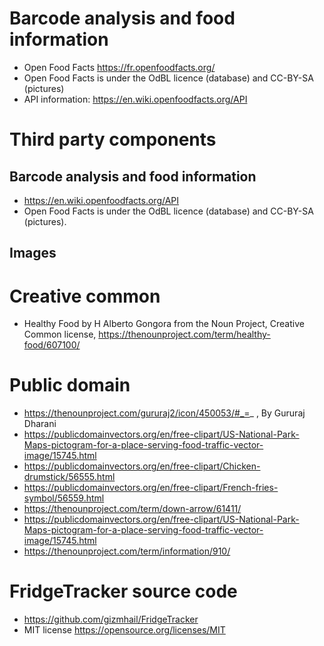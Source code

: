 # Barcode analysis and food information
- Open Food Facts https://fr.openfoodfacts.org/
- Open Food Facts is under the OdBL licence (database) and CC-BY-SA (pictures)
- API information: https://en.wiki.openfoodfacts.org/API

# Third party components
## Barcode analysis and food information
- https://en.wiki.openfoodfacts.org/API
- Open Food Facts is under the OdBL licence (database) and CC-BY-SA (pictures). 

## Images
# Creative common
- Healthy Food by H Alberto Gongora from the Noun Project, Creative Common license, https://thenounproject.com/term/healthy-food/607100/
# Public domain
- https://thenounproject.com/gururaj2/icon/450053/#_=_ , By Gururaj Dharani
- https://publicdomainvectors.org/en/free-clipart/US-National-Park-Maps-pictogram-for-a-place-serving-food-traffic-vector-image/15745.html
- https://publicdomainvectors.org/en/free-clipart/Chicken-drumstick/56555.html
- https://publicdomainvectors.org/en/free-clipart/French-fries-symbol/56559.html
- https://thenounproject.com/term/down-arrow/61411/
- https://publicdomainvectors.org/en/free-clipart/US-National-Park-Maps-pictogram-for-a-place-serving-food-traffic-vector-image/15745.html
- https://thenounproject.com/term/information/910/

# FridgeTracker source code
- https://github.com/gizmhail/FridgeTracker
- MIT license https://opensource.org/licenses/MIT

